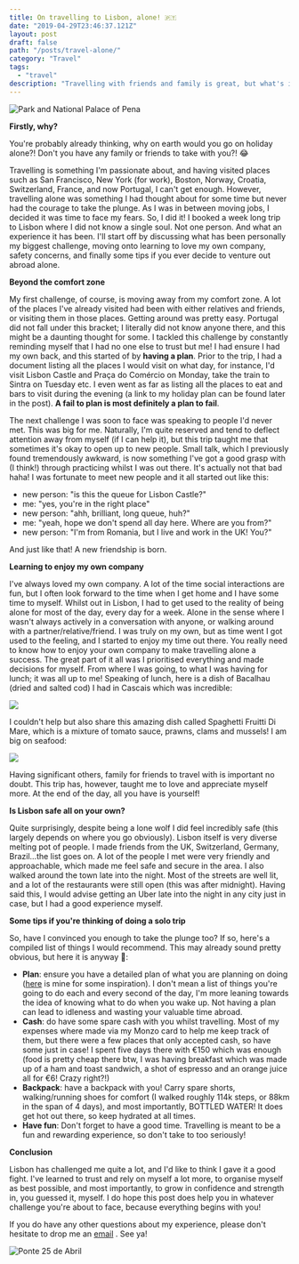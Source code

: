 ```yaml
---
title: On travelling to Lisbon, alone! 🇵🇹
date: "2019-04-29T23:46:37.121Z"
layout: post
draft: false
path: "/posts/travel-alone/"
category: "Travel"
tags:
  - "travel"
description: "Travelling with friends and family is great, but what's it like going solo? Here's my expereince..."
---
```

![](./me3.jpg "Park and National Palace of Pena")

**Firstly, why?**

You're probably already thinking, why on earth would you go on holiday alone?! Don't you have any family or friends to take with you?! 😂

Travelling is something I'm passionate about, and having visited places such as San Francisco, New York (for work), Boston, Norway, Croatia, Switzerland, France, and now Portugal, I can't get enough. However, travelling alone was something I had thought about for some time but never had the courage to take the plunge. As I was in between moving jobs, I decided it was time to face my fears. So, I did it! I booked a week long trip to Lisbon where I did not know a single soul. Not one person. And what an experience it has been. I'll start off by discussing what has been personally my biggest challenge, moving onto learning to love my own company, safety concerns, and finally some tips if you ever decide to venture out abroad alone.

**Beyond the comfort zone**

My first challenge, of course, is moving away from my comfort zone. A lot of the places I've already visited had been with either relatives and friends, or visiting them in those places. Getting around was pretty easy. Portugal did not fall under this bracket; I literally did not know anyone there, and this might be a daunting thought for some. I tackled this challenge by constantly reminding myself that I had no one else to trust but me! I had ensure I had my own back, and this started of by **having a plan**. Prior to the trip, I had a document listing all the places I would visit on what day, for instance, I'd visit Lisbon Castle and Praça do Comércio on Monday, take the train to Sintra on Tuesday etc. I even went as far as listing all the places to eat and bars to visit during the evening (a link to my holiday plan can be found later in the post). **A fail to plan is most definitely a plan to fail**.

The next challenge I was soon to face was speaking to  people I'd never met. This was big for me. Naturally, I'm quite reserved and tend to deflect attention away from myself (if I can help it), but this trip taught me that sometimes it's okay to open up to new people. Small talk, which I previously found  tremendously awkward, is now something I've got a good grasp with (I think!) through practicing whilst I was out there. It's actually not that bad haha! I was fortunate to meet new people and it all started out like this:

- new person: "is this the queue for Lisbon Castle?"
- me: "yes, you're in the right place"
- new person: "ahh, brilliant, long queue, huh?"
- me: "yeah, hope we don't spend all day here. Where are you from?"
- new person: "I'm from Romania, but I live and work in the UK! You?"

And just like that! A new friendship is born.

**Learning to enjoy my own company**

I've always loved my own company. A lot of the time social interactions are fun, but I often look forward to the time when I get home and I have some time to myself. Whilst out in Lisbon, I had to get used to the reality of being alone for most of the day, every day for a week. Alone in the sense where I wasn't always actively in a conversation with anyone, or walking around with a partner/relative/friend. I was truly on my own, but as time went I got used to the feeling, and I started to enjoy my time out there. You really need to know how to enjoy your own company to make travelling alone a success. The great part of it all was I prioritised  everything and made decisions for myself. From where I was going, to what I was having for lunch; it was all up to me! Speaking of lunch, here is a dish of Bacalhau (dried and salted cod) I had in Cascais which was incredible:

![](./bacalhau.jpg)

I couldn't help but also share this amazing dish called Spaghetti Fruitti Di Mare, which is a mixture of tomato sauce, prawns, clams and mussels! I am big on seafood:

![](./seafood.jpg)

Having significant others, family for friends to travel with is important no doubt. This trip has, however, taught me to love and appreciate myself more. At the end of the day, all you have is yourself! 

**Is Lisbon safe all on your own?**

Quite surprisingly, despite being a lone wolf I did feel incredibly safe (this largely depends on where you go obviously). Lisbon itself is very diverse melting pot of people. I made friends from the UK, Switzerland, Germany, Brazil...the list goes on. A lot of the people I met were very friendly and approachable, which made me feel safe and secure in the area. I also walked around the town late into the night. Most of the streets are well lit, and a lot of the restaurants were still open (this was after midnight). Having said this, I would advise getting an Uber late into the night in any city just in case, but I had a good experience myself.

**Some tips if you're thinking of doing  a solo trip**

So, have I convinced you enough to take the plunge too? If so, here's a compiled list of things I would recommend.  This may already sound pretty obvious, but here it is anyway 🙂:

- **Plan**: ensure you have a detailed plan of what you are planning on doing ([here](https://docs.google.com/document/d/1L5kodwLUCY_-s091cr589HuulHvo8AvzbC0PVm6eQTI/edit?usp=sharing) is mine for some inspiration). I don't mean a list of things you're going to do each and every second of the day, I'm more leaning towards the idea of knowing what to do when you wake up. Not having a plan can lead to idleness and wasting your valuable time abroad.
- **Cash**: do have some spare cash with you whilst travelling. Most of my expenses where made via my Monzo card to help me keep track of them, but there were a few places that only accepted cash, so have some just in case! I spent five days there with €150  which was enough (food is pretty cheap there btw, I was having breakfast which was made up of a ham and toast sandwich, a shot of espresso and an orange juice all for €6! Crazy right?!)
- **Backpack**: have a backpack with you! Carry spare shorts, walking/running shoes for comfort (I walked roughly 114k steps, or 88km in the span of 4 days), and most importantly, BOTTLED WATER! It does get hot out there, so keep hydrated at all times.
- **Have fun**: Don't forget to have a good time. Travelling is meant to be a fun and rewarding experience, so don't take to too seriously!

**Conclusion**

Lisbon has challenged me quite a lot, and I'd like to think I gave it a good fight. I've learned to trust and rely on myself a lot more, to organise myself as best possible, and most importantly, to grow in confidence and strength in, you guessed it, myself. I do hope this post does help you in whatever challenge you're about to face, because everything begins with you!

If you do have any other questions about my experience, please don't hesitate to drop me an [email](mailto:paul.waweru58@gmail.com) . See ya!


![](./me.jpg "Ponte 25 de Abril")